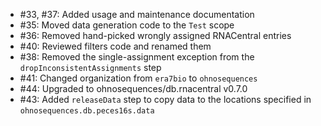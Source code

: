 * #33, #37: Added usage and maintenance documentation
* #35: Moved data generation code to the `Test` scope
* #36: Removed hand-picked wrongly assigned RNACentral entries
* #40: Reviewed filters code and renamed them
* #38: Removed the single-assignment exception from the `dropInconsistentAssignments` step
* #41: Changed organization from `era7bio` to `ohnosequences`
* #44: Upgraded to ohnosequences/db.rnacentral v0.7.0
* #43: Added `releaseData` step to copy data to the locations specified in `ohnosequences.db.peces16s.data`
